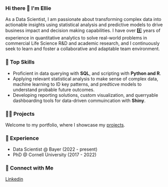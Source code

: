 ### Hi there 👋 I'm Ellie  

As a Data Scientist, I am passionate about transforming complex data into actionable insights using statistical analysis and predictive models to drive business impact and decision making capabilities. I have over 8️⃣ years of experience in quantitative analytics to solve real-world problems in commercial Life Science R&D and academic research, and I continuously seek to learn and foster a collaborative and adaptable team environment.   

### 🚀 Top Skills  
* Proficient in data querying with **SQL**, and scripting with **Python and R**.  
* Applying relevant statistical analysis to make sense of complex data, machine learning to ID key patterns, and predticve models to understand probable future outcomes.    
* Developing reporting solutions, custom visualization, and querryable dashboarding tools for data-driven commuincation with **Shiny**.

### 👩‍💻 Projects

Welcome to my portfolio, where I showcase my [projects](https://github.com/etaagen/Portfolio/blob/main/README.md).  

### 💼 Experience  

- Data Scientist @ Bayer (2022 - present)
- PhD @ Cornell University (2017 - 2022)  

### 👋 Connect with Me

[Linkedin](https://www.linkedin.com/in/ellie-taagen/)

